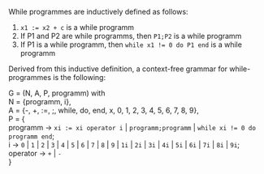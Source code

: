 While programmes are inductively defined as follows:
1. ```x1 := x2 + c``` is a while programm
2. If P1 and P2 are while programms, then ```P1;P2``` is a while programm
3. If P1 is a while programm, then ```while x1 != 0 do P1 end``` is a while programm

Derived from this inductive definition, a context-free grammar for while-programmes is the following:

G = (N, A, P, programm) with <br>
N = {programm, i},<br> 
A = {-, +, :=, ;, while, do, end, x, 0, 1, 2, 3, 4, 5, 6, 7, 8, 9},<br> 
P = {<br>
programm -> ```xi := xi operator i``` | ```programm;programm``` | ```while xi != 0 do programm end```; <br>
i -> ```0``` | ```1``` | ```2``` | ```3``` | ```4``` | ```5``` | ```6``` | ```7``` | ```8``` | ```9``` | ```1i``` | ```2i``` | ```3i``` | ```4i``` | ```5i``` | ```6i``` | ```7i``` | ```8i``` | ```9i```;<br>
operator -> ```+``` | ```-```
<br>}